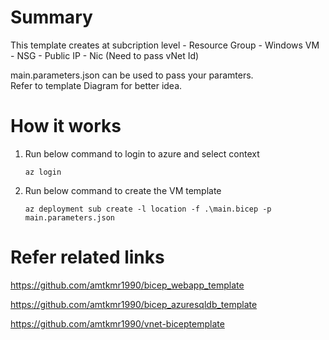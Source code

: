 ﻿<h1> Summary </h1>
 This template creates at subcription level 
- Resource Group
- Windows VM 
- NSG 
- Public IP 
- Nic (Need to pass vNet Id)

main.parameters.json can be used to pass your paramters.  
Refer to template Diagram for better idea. 

<h1> How it works </h1>

1. Run below command to login to azure and select context 
    
    <code>az login </code>

2. Run below command to create the VM template 
    
    <code>az deployment sub create -l location -f .\main.bicep -p main.parameters.json </code>

<h1> Refer related links </h1>

https://github.com/amtkmr1990/bicep_webapp_template

https://github.com/amtkmr1990/bicep_azuresqldb_template

https://github.com/amtkmr1990/vnet-biceptemplate
